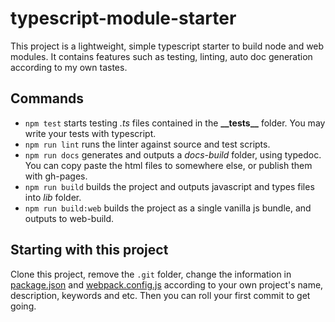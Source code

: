 # typescript-module-starter

This project is a lightweight, simple typescript starter to build node and web modules. It contains features such as testing, linting, auto doc generation according to my own tastes.

## Commands
- `npm test` starts testing *.ts* files contained in the **\_\_tests__** folder. You may write your tests with typescript.
- `npm run lint` runs the linter against source and test scripts.
- `npm run docs` generates and outputs a *docs-build* folder, using typedoc. You can copy paste the html files to somewhere else, or publish them with gh-pages.
- `npm run build` builds the project and outputs javascript and types files into *lib* folder.
- `npm run build:web` builds the project as a single vanilla js bundle, and outputs to web-build.

## Starting with this project
Clone this project, remove the `.git` folder, change the information in [package.json](./package.json) and [webpack.config.js](./web.tsconfig.json) according to your own project's name, description, keywords and etc. Then you can roll your first commit to get going.
